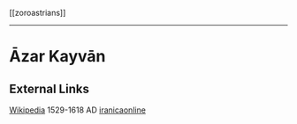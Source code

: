 [[zoroastrians]]

---

# Āzar Kayvān
## External Links
[Wikipedia](https://en.wikipedia.org/wiki/Azar-Kayvan) 1529-1618 AD
[iranicaonline](https://www.iranicaonline.org/articles/azar-kayvan-priest)